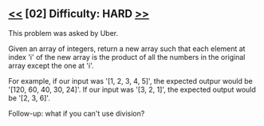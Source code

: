 ## [<<](..) [02] Difficulty: HARD [>>](../02)

This problem was asked by Uber.

Given an array of integers, return a new array such that each element at index 'i' of the new array is the product of all the numbers in the original array except the one at 'i'.

For example, if our input was '[1, 2, 3, 4, 5]', the expected outpur would be '[120, 60, 40, 30, 24]'. If our input was '[3, 2, 1]', the expected output would be '[2, 3, 6]'.

Follow-up: what if you can't use division?